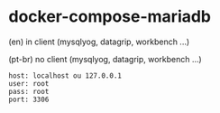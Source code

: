 # docker-compose-mariadb

(en) in client (mysqlyog, datagrip, workbench ...)

(pt-br) no client (mysqlyog, datagrip, workbench ...)

```
host: localhost ou 127.0.0.1
user: root
pass: root
port: 3306
```
